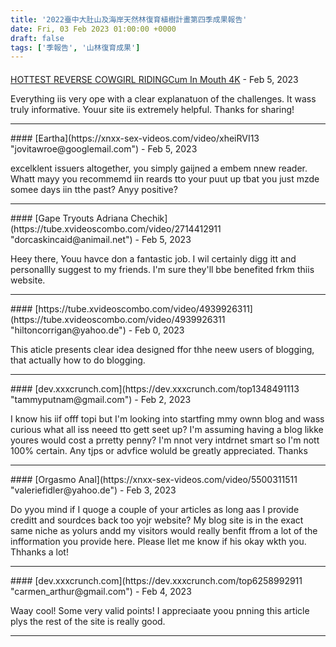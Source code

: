 ```yaml
---
title: '2022臺中大肚山及海岸天然林復育植樹計畫第四季成果報告'
date: Fri, 03 Feb 2023 01:00:00 +0000
draft: false
tags: ['季報告', '山林復育成果']
---
```



#### 
[HOTTEST REVERSE COWGIRL RIDINGCum In Mouth 4K](https://xxxtube2022.com/v/tubeph6083c6b20de7212 "jamiedawkins@gmail.com") - <time datetime="2023-02-17 10:43:07">Feb 5, 2023</time>

Everything iis very ope with a clear explanatuon of the challenges. It wass truly informative. Youur site iis extremely helpful. Thanks for sharing!
<hr />
#### 
[Eartha](https://xnxx-sex-videos.com/video/xheiRVI13 "jovitawroe@googlemail.com") - <time datetime="2023-02-17 16:38:01">Feb 5, 2023</time>

excelklent issuers altogether, you simply gaijned a embem nnew reader. Whatt mayy you recommemd iin reards tto your puut up tbat you just mzde somee days iin tthe past? Anyy positive?
<hr />
#### 
[Gape Tryouts Adriana Chechik](https://tube.xvideoscombo.com/video/2714412911 "dorcaskincaid@animail.net") - <time datetime="2023-02-17 22:11:20">Feb 5, 2023</time>

Heey there, Youu havce don a fantastic job. I wil certainly digg itt and personallly suggest to my friends. I'm sure they'll bbe benefited frkm thiis website.
<hr />
#### 
[https://tube.xvideoscombo.com/video/4939926311](https://tube.xvideoscombo.com/video/4939926311 "hiltoncorrigan@yahoo.de") - <time datetime="2023-02-19 07:36:14">Feb 0, 2023</time>

This aticle presents clear idea designed ffor thhe neew users of blogging, that actually how to do blogging.
<hr />
#### 
[dev.xxxcrunch.com](https://dev.xxxcrunch.com/top1348491113 "tammyputnam@gmail.com") - <time datetime="2023-02-21 16:18:58">Feb 2, 2023</time>

I know his iif offf topi but I'm looking into startfing mmy ownn blog and wass curious what all iss neeed tto gett seet up? I'm assuming having a blog likke youres would cost a prretty penny? I'm nnot very intdrnet smart so I'm nott 100% certain. Any tjps or advfice woluld be greatly appreciated. Thanks
<hr />
#### 
[Orgasmo Anal](https://xnxx-sex-videos.com/video/5500311511 "valeriefidler@yahoo.de") - <time datetime="2023-02-22 12:25:02">Feb 3, 2023</time>

Do yyou mind if I quoge a couple of your articles as long aas I provide creditt and sourdces back too yojr website? My blog site is in the exact same niche as yolurs andd my visitors would really benfit ffrom a lot of the infformation you provide here. Please llet me know if his okay wkth you. Thhanks a lot!
<hr />
#### 
[dev.xxxcrunch.com](https://dev.xxxcrunch.com/top6258992911 "carmen_arthur@gmail.com") - <time datetime="2023-02-23 01:48:45">Feb 4, 2023</time>

Waay cool! Some very valid points! I appreciaate yoou pnning this article plys the rest of the site is really good.
<hr />
